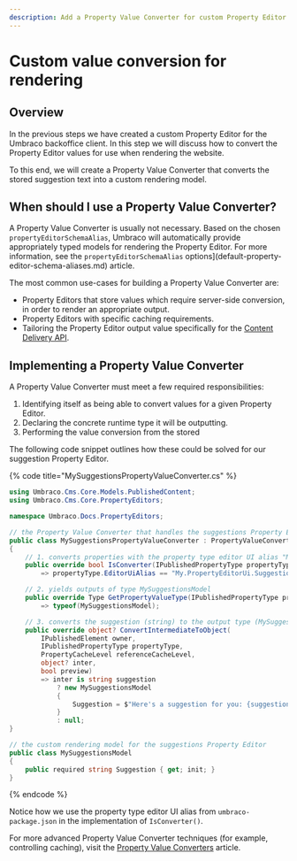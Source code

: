 ```yaml
---
description: Add a Property Value Converter for custom Property Editor value conversion.
---
```


# Custom value conversion for rendering

## Overview

In the previous steps we have created a custom Property Editor for the Umbraco backoffice client. In this step we will discuss how to convert the Property Editor values for use when rendering the website.

To this end, we will create a Property Value Converter that converts the stored suggestion text into a custom rendering model.

## When should I use a Property Value Converter?

A Property Value Converter is usually not necessary. Based on the chosen `propertyEditorSchemaAlias`, Umbraco will automatically provide appropriately typed models for rendering the Property Editor. For more information, see the `propertyEditorSchemaAlias` options](default-property-editor-schema-aliases.md) article.

The most common use-cases for building a Property Value Converter are:

- Property Editors that store values which require server-side conversion, in order to render an appropriate output.
- Property Editors with specific caching requirements.
- Tailoring the Property Editor output value specifically for the [Content Delivery API](https://docs.umbraco.com/umbraco-cms/reference/content-delivery-api).

## Implementing a Property Value Converter

A Property Value Converter must meet a few required responsibilities:

1. Identifying itself as being able to convert values for a given Property Editor.
2. Declaring the concrete runtime type it will be outputting.
3. Performing the value conversion from the stored

The following code snippet outlines how these could be solved for our suggestion Property Editor.

{% code title="MySuggestionsPropertyValueConverter.cs" %}
```csharp
using Umbraco.Cms.Core.Models.PublishedContent;
using Umbraco.Cms.Core.PropertyEditors;

namespace Umbraco.Docs.PropertyEditors;

// the Property Value Converter that handles the suggestions Property Editor
public class MySuggestionsPropertyValueConverter : PropertyValueConverterBase
{
    // 1. converts properties with the property type editor UI alias "My.PropertyEditorUi.Suggestions"
    public override bool IsConverter(IPublishedPropertyType propertyType)
        => propertyType.EditorUiAlias == "My.PropertyEditorUi.Suggestions";

    // 2. yields outputs of type MySuggestionsModel
    public override Type GetPropertyValueType(IPublishedPropertyType propertyType)
        => typeof(MySuggestionsModel);

    // 3. converts the suggestion (string) to the output type (MySuggestionsModel)
    public override object? ConvertIntermediateToObject(
        IPublishedElement owner,
        IPublishedPropertyType propertyType,
        PropertyCacheLevel referenceCacheLevel,
        object? inter,
        bool preview)
        => inter is string suggestion
            ? new MySuggestionsModel
            {
                Suggestion = $"Here's a suggestion for you: {suggestion}"
            }
            : null;
}

// the custom rendering model for the suggestions Property Editor
public class MySuggestionsModel
{
    public required string Suggestion { get; init; }
}
```
{% endcode %}

Notice how we use the property type editor UI alias from `umbraco-package.json` in the implementation of `IsConverter()`.

For more advanced Property Value Converter techniques (for example, controlling caching), visit the [Property Value Converters](https://docs.umbraco.com/umbraco-cms/extending/property-editors/property-value-converters) article.
